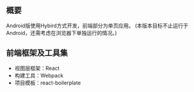 ## 概要
Android版使用Hybird方式开发，前端部分为单页应用。
(本版本目标不止运行于Android，还需考虑在浏览器下单独运行的情况。)

## 前端框架及工具集
- 视图层框架：React
- 构建工具：Webpack
- 项目模板：react-boilerplate


